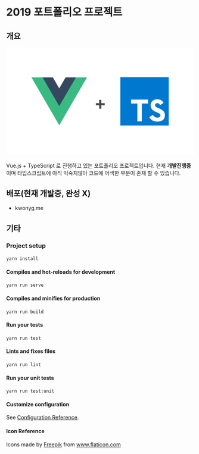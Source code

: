 # 2019 포트폴리오 프로젝트

## 개요

![](./images/vue_ts.png)

Vue.js + TypeScript 로 진행하고 있는 포트폴리오 프로젝트입니다. 현재 **개발진행중**이며 타입스크립트에 아직 익숙치않아 코드에 어색한 부분이 존재 할 수 있습니다.

## 배포(현재 개발중, 완성 X)

- kwonyg.me

## 기타

### Project setup

```
yarn install
```

#### Compiles and hot-reloads for development

```
yarn run serve
```

#### Compiles and minifies for production

```
yarn run build
```

#### Run your tests

```
yarn run test
```

#### Lints and fixes files

```
yarn run lint
```

#### Run your unit tests

```
yarn run test:unit
```

#### Customize configuration

See [Configuration Reference](https://cli.vuejs.org/config/).

#### Icon Reference

<div>Icons made by <a href="https://www.flaticon.com/authors/freepik" title="Freepik">Freepik</a> from <a href="https://www.flaticon.com/"             title="Flaticon">www.flaticon.com</a></div>
